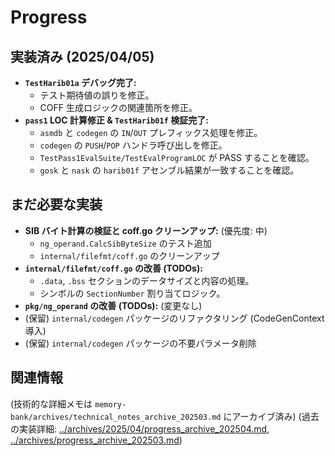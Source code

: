 # Progress

## 実装済み (2025/04/05)
- **`TestHarib01a` デバッグ完了:**
    - テスト期待値の誤りを修正。
    - COFF 生成ロジックの関連箇所を修正。
- **`pass1` LOC 計算修正 & `TestHarib01f` 検証完了:**
    - `asmdb` と `codegen` の `IN`/`OUT` プレフィックス処理を修正。
    - `codegen` の `PUSH`/`POP` ハンドラ呼び出しを修正。
    - `TestPass1EvalSuite/TestEvalProgramLOC` が PASS することを確認。
    - `gosk` と `nask` の `harib01f` アセンブル結果が一致することを確認。

## まだ必要な実装
- **SIB バイト計算の検証と coff.go クリーンアップ:** (優先度: 中)
    - `ng_operand.CalcSibByteSize` のテスト追加
    - `internal/filefmt/coff.go` のクリーンアップ
- **`internal/filefmt/coff.go` の改善 (TODOs):**
    - `.data`, `.bss` セクションのデータサイズと内容の処理。
    - シンボルの `SectionNumber` 割り当てロジック。
- **`pkg/ng_operand` の改善 (TODOs):** (変更なし)
- (保留) `internal/codegen` パッケージのリファクタリング (CodeGenContext 導入)
- (保留) `internal/codegen` パッケージの不要パラメータ削除

## 関連情報
(技術的な詳細メモは `memory-bank/archives/technical_notes_archive_202503.md` にアーカイブ済み)
(過去の実装詳細: [../archives/2025/04/progress_archive_202504.md](../archives/2025/04/progress_archive_202504.md), [../archives/progress_archive_202503.md](../archives/progress_archive_202503.md))
